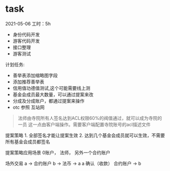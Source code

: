 # task

2021-05-06
工时：5h
- 身份代码开发
- 游客代码开发
- 接口整理
- 游客测试


计划任务:
- 善举表添加缩略图字段
- 添加推荐善举表
- 信用值功德值测试,这个可能需要线上测
- 基金会成员最大数量，可以通过提案来改
- 分成及分成账户，都通过提案来操作
- otc 参照 互站网

> 法师由寺院所有人签名达到ACL权限60%的阀值通过，就可以成为寺院的一员 这一点由客户端操作。需要客户端配置寺院账号的acl描述文件

提案策略
    1. 全部签名才能让提案生效
    2. 达到几个基金会成员就可以生效，不需要所有基金会成员都签名





提案策略应用场景
    0账户， 法师， 另外一个合约账户 

场外交易
    a -> 合约账户 
                b -> 法币 -> a
                             a 确认（收款） 
                                        合约账户 -> b


